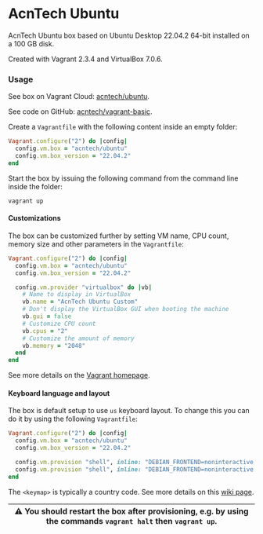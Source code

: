 # AcnTech Ubuntu
AcnTech Ubuntu box based on Ubuntu Desktop 22.04.2 64-bit installed on a 100 GB disk.

Created with Vagrant 2.3.4 and VirtualBox 7.0.6.

### Usage
See box on Vagrant Cloud: [acntech/ubuntu](https://app.vagrantup.com/acntech/boxes/ubuntu).

See code on GitHub: [acntech/vagrant-basic](https://github.com/acntech/vagrant-basic).

Create a `Vagrantfile` with the following content inside an empty folder:
```ruby
Vagrant.configure("2") do |config|
  config.vm.box = "acntech/ubuntu"
  config.vm.box_version = "22.04.2"
end
```

Start the box by issuing the following command from the command line inside the folder:
```
vagrant up
```

#### Customizations
The box can be customized further by setting VM name, CPU count, memory size and other parameters in the `Vagrantfile`:
```ruby
Vagrant.configure("2") do |config|
  config.vm.box = "acntech/ubuntu"
  config.vm.box_version = "22.04.2"

  config.vm.provider "virtualbox" do |vb|
    # Name to display in VirtualBox
    vb.name = "AcnTech Ubuntu Custom"
    # Don't display the VirtualBox GUI when booting the machine
    vb.gui = false
    # Customize CPU count
    vb.cpus = "2"
    # Customize the amount of memory
    vb.memory = "2048"
  end
end
```
See more details on the [Vagrant homepage](https://www.vagrantup.com/docs/vagrantfile).

#### Keyboard language and layout
The box is default setup to use `us` keyboard layout. To change this you can do it by using the following `Vagrantfile`:
```ruby
Vagrant.configure("2") do |config|
  config.vm.box = "acntech/ubuntu"
  config.vm.box_version = "22.04.2"

  config.vm.provision "shell", inline: "DEBIAN_FRONTEND=noninteractive localectl set-keymap <keymap>"
  config.vm.provision "shell", inline: "DEBIAN_FRONTEND=noninteractive localectl set-x11-keymap <keymap>"
end
```
The `<keymap>` is typically a country code. See more details on this [wiki page](https://wiki.archlinux.org/index.php/Linux_console/Keyboard_configuration).

| :warning: **You should restart the box after provisioning, e.g. by using the commands** `vagrant halt` **then** `vagrant up`**.** |
| --- |
